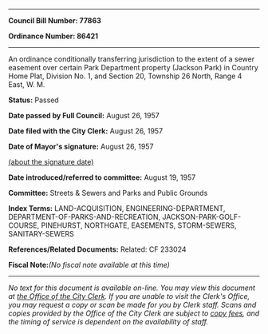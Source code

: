 

********

**Council Bill Number: 77863**
   
**Ordinance Number: 86421**
********

 An ordinance conditionally transferring jurisdiction to the extent of a sewer easement over certain Park Department property (Jackson Park) in Country Home Plat, Division No. 1, and Section 20, Township 26 North, Range 4 East, W. M.

**Status:** Passed
   
**Date passed by Full Council:** August 26, 1957
   
**Date filed with the City Clerk:** August 26, 1957
   
**Date of Mayor's signature:** August 26, 1957
   
[(about the signature date)](/~public/approvaldate.htm)
   
   
   
**Date introduced/referred to committee:** August 19, 1957
   
**Committee:** Streets & Sewers and Parks and Public Grounds
   
   
**Index Terms:** LAND-ACQUISITION, ENGINEERING-DEPARTMENT, DEPARTMENT-OF-PARKS-AND-RECREATION, JACKSON-PARK-GOLF-COURSE, PINEHURST, NORTHGATE, EASEMENTS, STORM-SEWERS, SANITARY-SEWERS

**References/Related Documents:** Related: CF 233024

**Fiscal Note:**_(No fiscal note available at this time)_
********

_No text for this document is available on-line. You may view this document at [the Office of the City Clerk](http://www.seattle.gov/leg/clerk/contactUs.htm). If you are unable to visit the Clerk's Office, you may request a copy or scan be made for you by Clerk staff. Scans and copies provided by the Office of the City Clerk are subject to [copy fees](http://clerk.seattle.gov/~public/clerkfees.htm), and the timing of service is dependent on the availability of staff._

